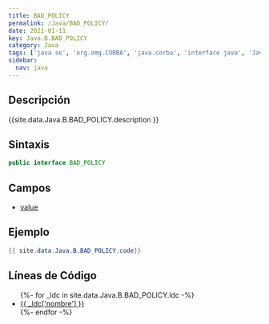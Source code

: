 ```yaml
---
title: BAD_POLICY
permalink: /Java/BAD_POLICY/
date: 2021-01-11
key: Java.B.BAD_POLICY
category: Java
tags: ['java se', 'org.omg.CORBA', 'java.corba', 'interface java', 'Java 1.0']
sidebar: 
  nav: java
---
```


## Descripción
{{site.data.Java.B.BAD_POLICY.description }}

## Sintaxis
~~~java
public interface BAD_POLICY
~~~

## Campos
* [value](/Java/BAD_POLICY/value)

## Ejemplo
~~~java
{{ site.data.Java.B.BAD_POLICY.code}}
~~~

## Líneas de Código
<ul>
{%- for _ldc in site.data.Java.B.BAD_POLICY.ldc -%}
   <li>
       <a href="{{_ldc['url'] }}">{{ _ldc['nombre'] }}</a>
   </li>
{%- endfor -%}
</ul>
